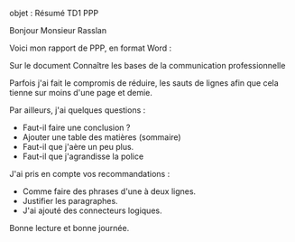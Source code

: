 
objet : Résumé TD1 PPP

Bonjour Monsieur Rasslan  



Voici mon rapport de PPP, en format Word :   

Sur le document Connaître les bases de la communication professionnelle


Parfois j'ai fait le compromis de réduire, les sauts de lignes afin que cela tienne sur moins d'une page et demie.

Par ailleurs, j'ai quelques questions :  
- Faut-il faire une conclusion ?
- Ajouter une table des matières (sommaire)
- Faut-il que j'aère un peu plus.
- Faut-il que j'agrandisse la police

J'ai pris en compte vos recommandations : 
- Comme faire des phrases d'une à deux lignes.
- Justifier les paragraphes.
- J'ai ajouté des connecteurs logiques.



Bonne lecture et bonne journée.


